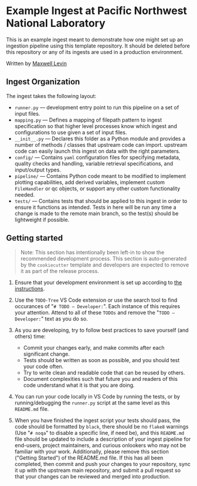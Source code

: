 # Example Ingest at Pacific Northwest National Laboratory

This is an example ingest meant to demonstrate how one might set up an ingestion pipeline using this template repository. It should be deleted before this repository or any of its ingests are used in a production environment.

Written by [Maxwell Levin](mailto:maxwell.levin@pnnl.gov)

## Ingest Organization

The ingest takes the following layout:

- `runner.py` –– development entry point to run this pipeline on a set of input files.
- `mapping.py` –– Defines a mapping of filepath pattern to ingest specification so that
higher level processes know which ingest and configurations to use given a set of input
files.
- `__init__.py` –– Declares this folder as a Python module and provides a number of
methods / classes that upstream code can import.
upstream code can easily launch this ingest on data with the right parameters.
- `config/` –– Contains `yaml` configuration files for specifying metadata, quality
checks and handling, variable retrieval specifications, and input/output types.
- `pipeline/` –– Contains Python code meant to be modified to implement plotting
capabilities, add derived variables, implement custom `FileHandler` or qc objects, or
support any other custom functionality needed.
- `tests/` –– Contains tests that should be applied to this ingest in order to ensure
it functions as intended. Tests in here will be run any time a change is made to the
remote main branch, so the test(s) should be lightweight if possible.


## Getting started

> Note: This section has intentionally been left-in to show the recommended development
> process. This section is auto-generated by the `cookiecutter` template and developers
> are expected to remove it as part of the release process.

1. Ensure that your development environment is set up according to
[the instructions](../../README.md#development-environment-setup).

2. Use the `TODO-Tree` VS Code extension or use the search tool to find occurances of
"`# TODO – Developer:`". Each instance of this requires your attention. Attend to all
of these `TODOs` and remove the "`TODO – Developer:`" text as you do so.

3. As you are developing, try to follow best practices to save yourself (and others)
time:
    - Commit your changes early, and make commits after each significant change.
    - Tests should be written as soon as possible, and you should test your code often.
    - Try to write clean and readable code that can be reused by others.
    - Document complexities such that future you and readers of this code understand
    what it is that you are doing.

4. You can run your code locally in VS Code by running the tests, or by 
running/debugging the `runner.py` script at the same level as this `README.md` file.

5. When you have finished the ingest script your tests should pass, the code should be
formatted by `black`, there should be no `flake8` warnings (Use "`# noqa`" to disable
a specific line, if need be), and this `README.md` file should be updated to include a
description of your ingest pipeline for end-users, project maintainers, and curious
onlookers who may not be familiar with your work. Additionally, please remove this
section ("Getting Started") of the README.md file. If this has all been completed, then
commit and push your changes to your repository, sync it up with the upstream main
repository, and submit a pull request so that your changes can be reviewed and merged
into production.
